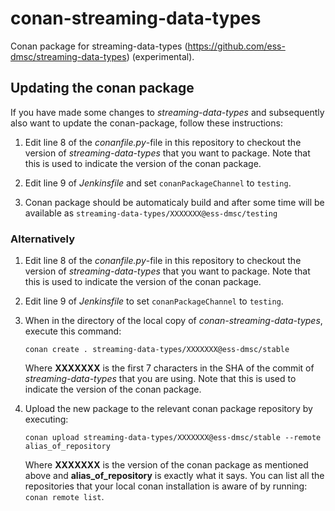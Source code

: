 # conan-streaming-data-types

Conan package for streaming-data-types (https://github.com/ess-dmsc/streaming-data-types)
(experimental).

## Updating the conan package

If you have made some changes to *streaming-data-types* and subsequently also want to update the conan-package, follow these instructions:

1. Edit line 8 of the *conanfile.py*-file in this repository to checkout the version of *streaming-data-types* that you want to package.
	Note that this is used to indicate the version of the conan package.

2. Edit line 9 of *Jenkinsfile* and set `conanPackageChannel` to `testing`.

3. Conan package should be automaticaly build and after some time will be available as `streaming-data-types/XXXXXXX@ess-dmsc/testing`



### Alternatively
1. Edit line 8 of the *conanfile.py*-file in this repository to checkout the version of *streaming-data-types* that you want to package.
	Note that this is used to indicate the version of the conan package.

2. Edit line 9 of *Jenkinsfile* to set `conanPackageChannel` to `testing`.

3. When in the directory of the local copy of *conan-streaming-data-types*, execute this command:

	```
	conan create . streaming-data-types/XXXXXXX@ess-dmsc/stable
	```
	Where **XXXXXXX** is the first 7 characters in the SHA of the commit of *streaming-data-types* that you are using. Note that this is used to indicate the version of the conan package.

4. Upload the new package to the relevant conan package repository by executing:

	```
	conan upload streaming-data-types/XXXXXXX@ess-dmsc/stable --remote alias_of_repository
	```

	Where **XXXXXXX** is the version of the conan package as mentioned above and **alias\_of\_repository** is exactly what it says. You can list all the repositories that your local conan installation is aware of by running: `conan remote list`.
